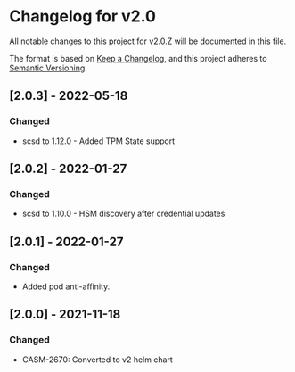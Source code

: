 # Changelog for v2.0

All notable changes to this project for v2.0.Z will be documented in this file.

The format is based on [Keep a Changelog](https://keepachangelog.com/en/1.0.0/),
and this project adheres to [Semantic Versioning](https://semver.org/spec/v2.0.0.html).

## [2.0.3] - 2022-05-18

### Changed

- scsd to 1.12.0 - Added TPM State support

## [2.0.2] - 2022-01-27

### Changed

- scsd to 1.10.0 - HSM discovery after credential updates

## [2.0.1] - 2022-01-27

### Changed

- Added pod anti-affinity.

## [2.0.0] - 2021-11-18

### Changed

- CASM-2670: Converted to v2 helm chart

